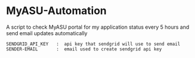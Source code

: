 # MyASU-Automation
A script to check MyASU portal for my application status every 5 hours and send email updates automatically

```
SENDGRID_API_KEY   :  api key that sendgrid will use to send email
SENDER-EMAIL       :  email used to create sendgrid api key
```
